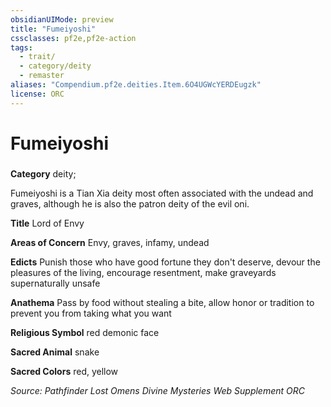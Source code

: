 ```yaml
---
obsidianUIMode: preview
title: "Fumeiyoshi"
cssclasses: pf2e,pf2e-action
tags:
  - trait/
  - category/deity
  - remaster
aliases: "Compendium.pf2e.deities.Item.6O4UGWcYERDEugzk"
license: ORC
---
```

# Fumeiyoshi

### 

**Category** deity; 




Fumeiyoshi is a Tian Xia deity most often associated with the undead and graves, although he is also the patron deity of the evil oni.

**Title** Lord of Envy

**Areas of Concern** Envy, graves, infamy, undead

**Edicts** Punish those who have good fortune they don't deserve, devour the pleasures of the living, encourage resentment, make graveyards supernaturally unsafe

**Anathema** Pass by food without stealing a bite, allow honor or tradition to prevent you from taking what you want

**Religious Symbol** red demonic face

**Sacred Animal** snake

**Sacred Colors** red, yellow

*Source: Pathfinder Lost Omens Divine Mysteries Web Supplement*
*ORC*